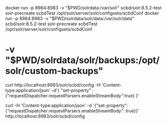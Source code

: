 

 docker run -p 8984:8983 -v "$PWD/solrdata:/var/solr" scbd/solr:8.5.2-test solr-precreate scbdTest /opt/solr/server/solr/configsets/scbdConf
 docker run -p 8984:8983 -v "$PWD/solrdata/solr/data:/var/solr/data"  scbd/solr:8.5.2-test solr-precreate scbdTest /opt/solr/server/solr/configsets/scbdConf

#   -v "$PWD/solrdata/solr/backups:/opt/solr/custom-backups"

 curl http://localhost:8983/solr/scbd/config -H 'Content-type:application/json' -d'{ "set-property" : {"requestDispatcher.requestParsers.enableStreamBody":true} }'

 curl -H 'Content-type:application/json' -d '{"set-property": {"requestDispatcher.requestParsers.enableStreamBody": true}}' http://localhost:8983/solr/scbd/config
